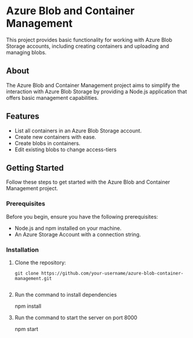 # Azure Blob and Container Management

This project provides basic functionality for working with Azure Blob Storage accounts, including creating containers and uploading and managing blobs.

## About

The Azure Blob and Container Management project aims to simplify the interaction with Azure Blob Storage by providing a Node.js application that offers basic management capabilities. 

## Features

- List all containers in an Azure Blob Storage account.
- Create new containers with ease.
- Create blobs in containers.
- Edit existing blobs to change access-tiers

## Getting Started

Follow these steps to get started with the Azure Blob and Container Management project.

### Prerequisites

Before you begin, ensure you have the following prerequisites:

- Node.js and npm installed on your machine.
- An Azure Storage Account with a connection string.

### Installation

1. Clone the repository:

   ```shell
   git clone https://github.com/your-username/azure-blob-container-management.git
 
2. Run the command to install dependencies

	npm install
	
3. Run the command to start the server on port 8000

	npm start